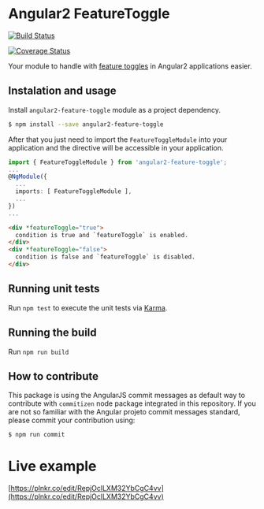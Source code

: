 # Angular2 FeatureToggle

[![Build Status](https://travis-ci.org/willmendesneto/angular2-feature-toggle.png?branch=master)](https://travis-ci.org/willmendesneto/angular2-feature-toggle)

[![Coverage Status](https://coveralls.io/repos/willmendesneto/angular2-feature-toggle/badge.svg?branch=master)](https://coveralls.io/r/willmendesneto/angular2-feature-toggle?branch=master)


Your module to handle with [feature toggles](http://martinfowler.com/bliki/FeatureToggle.html) in Angular2 applications easier.

## Instalation and usage

Install `angular2-feature-toggle` module as a project dependency.

```bash
$ npm install --save angular2-feature-toggle
```

After that you just need to import the `FeatureToggleModule` into your application and the directive will be accessible in your application.

```typescript
import { FeatureToggleModule } from 'angular2-feature-toggle';
...
@NgModule({
  ...
  imports: [ FeatureToggleModule ],
  ...
})
...

```

```html
<div *featureToggle="true">
  condition is true and `featureToggle` is enabled.
</div>
<div *featureToggle="false">
  condition is false and `featureToggle` is disabled.
</div>
```

## Running unit tests

Run `npm test` to execute the unit tests via [Karma](https://karma-runner.github.io).

## Running the build

Run `npm run build`

## How to contribute

This package is using the AngularJS commit messages as default way to contribute with `commitizen` node package integrated in this repository. If you are not so familiar with the Angular projeto commit messages standard, please commit your contribution using:

```bash
$ npm run commit
```

# Live example

[https://plnkr.co/edit/RepjOclLXM32YbCgC4vv](https://plnkr.co/edit/RepjOclLXM32YbCgC4vv)
